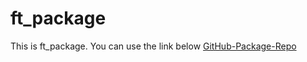 # ft_package

This is ft_package. You can use the link below
[GitHub-Package-Repo](https://github.com/mbrettsc/Python-for-Data-Science/tree/main/Python-0-Starting/ex09)
